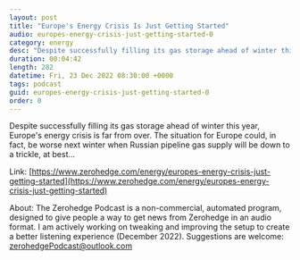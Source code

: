 ```yaml
---
layout: post
title: "Europe's Energy Crisis Is Just Getting Started"
audio: europes-energy-crisis-just-getting-started-0
category: energy
desc: "Despite successfully filling its gas storage ahead of winter this year, Europe's energy crisis is far from over. The situation for Europe could, in fact, be worse next winter when Russian pipeline gas supply will be down to a trickle, at best..."
duration: 00:04:42
length: 282
datetime: Fri, 23 Dec 2022 08:30:00 +0000
tags: podcast
guid: europes-energy-crisis-just-getting-started-0
order: 0
---
```

Despite successfully filling its gas storage ahead of winter this year, Europe's energy crisis is far from over. The situation for Europe could, in fact, be worse next winter when Russian pipeline gas supply will be down to a trickle, at best...

Link: [https://www.zerohedge.com/energy/europes-energy-crisis-just-getting-started](https://www.zerohedge.com/energy/europes-energy-crisis-just-getting-started)

About: The Zerohedge Podcast is a non-commercial, automated program, designed to give people a way to get news from Zerohedge in an audio format.  I am actively working on tweaking and improving the setup to create a better listening experience (December 2022).  Suggestions are welcome: [zerohedgePodcast@outlook.com](mailto:zerohedgePodcast@outlook.com)